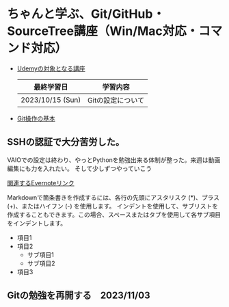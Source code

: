 # ちゃんと学ぶ、Git/GitHub・SourceTree講座（Win/Mac対応・コマンド対応）
- [Udemyの対象となる講座](https://www.udemy.com/course/git-beginning/)

    |最終学習日|学習内容
    |--|--
    |2023/10/15 (Sun)| Gitの設定について


- [Git操作の基本](Git操作の基本_001.md)


## SSHの認証で大分苦労した。
VAIOでの設定は終わり、やっとPythonを勉強出来る体制が整った。来週は動画編集にも力を入れたい。
そして少しずつやっていこう

[関連するEvernoteリンク](https://www.evernote.com/shard/s121/nl/13014773/54b71eaf-6c21-50bb-4b42-8b534423e1f2?title=%E3%83%AD%E3%83%BC%E3%82%AB%E3%83%AB%E3%81%8B%E3%82%89%E3%83%AA%E3%83%A2%E3%83%BC%E3%83%88%E3%83%AA%E3%83%9D%E3%82%B8%E3%83%88%E3%83%AA%E3%81%B8%E5%88%9D%E3%81%AE%E3%83%97%E3%83%83%E3%82%B7%E3%83%A5)


Markdownで箇条書きを作成するには、各行の先頭にアスタリスク (*)、プラス (+)、またはハイフン (-) を使用します。
インデントを使用して、サブリストを作成することもできます。この場合、スペースまたはタブを使用して各サブ項目をインデントします。

- 項目1
- 項目2
  - サブ項目1
  - サブ項目2
- 項目3

## Gitの勉強を再開する　2023/11/03


